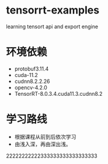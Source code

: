 # tensorrt-examples
learning tensort api and export engine

# 环境依赖
  - protobuf3.11.4 
  - cuda-11.2 
  - cudnn8.2.2.26 
  - opencv-4.2.0 
  - TensorRT-8.0.3.4.cuda11.3.cudnn8.2

# 学习路线
  - 根据课程从前到后依次学习
  - 由浅入深，再由深出浅。









22222222222333333333333333333
